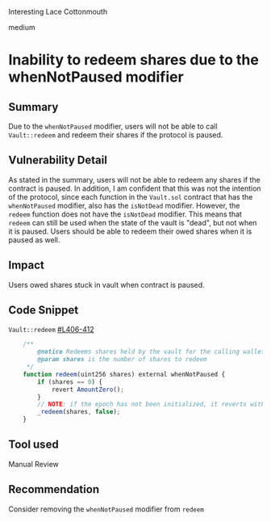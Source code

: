 Interesting Lace Cottonmouth

medium

# Inability to redeem shares due to the whenNotPaused modifier

## Summary
Due to the `whenNotPaused` modifier, users will not be able to call `Vault::redeem` and redeem their shares if the protocol is paused.

## Vulnerability Detail
As stated in the summary, users will not be able to redeem any shares if the contract is paused. In addition, I am confident that this was not the intention of the protocol, since each function in the `Vault.sol` contract that has the `whenNotPaused` modifier, also has the `isNotDead` modifier. However, the `redeem` function does not have the `isNotDead` modifier. This means that `redeem` can still be used when the state of the vault is "dead", but not when it is paused. Users should be able to redeem their owed shares when it is paused as well.

## Impact
Users owed shares stuck in vault when contract is paused.

## Code Snippet
`Vault::redeem` [#L406-412](https://github.com/sherlock-audit/2024-02-smilee-finance/blob/main/smilee-v2-contracts/src/Vault.sol#L406-L412)
```javascript
    /**
        @notice Redeems shares held by the vault for the calling wallet
        @param shares is the number of shares to redeem
     */
    function redeem(uint256 shares) external whenNotPaused {
        if (shares == 0) {
            revert AmountZero();
        }
        // NOTE: if the epoch has not been initialized, it reverts with ExceedsAvailable.
        _redeem(shares, false);
    }
 ```


## Tool used
Manual Review

## Recommendation
Consider removing the `whenNotPaused` modifier from `redeem`